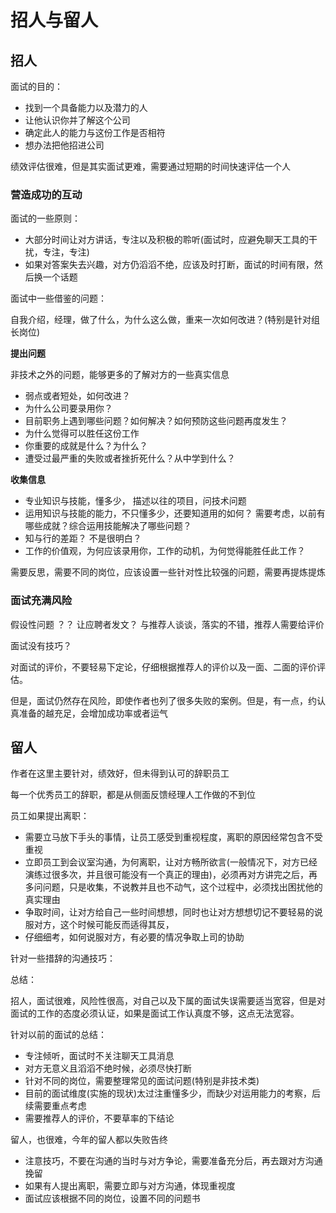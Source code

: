 # 招人与留人

## 招人

面试的目的：

- 找到一个具备能力以及潜力的人
- 让他认识你并了解这个公司
- 确定此人的能力与这份工作是否相符
- 想办法把他招进公司

绩效评估很难，但是其实面试更难，需要通过短期的时间快速评估一个人

### 营造成功的互动

面试的一些原则：

- 大部分时间让对方讲话，专注以及积极的聆听(面试时，应避免聊天工具的干扰，专注，专注)
- 如果对答案失去兴趣，对方仍滔滔不绝，应该及时打断，面试的时间有限，然后换一个话题

面试中一些借鉴的问题：

自我介绍，经理，做了什么，为什么这么做，重来一次如何改进？(特别是针对组长岗位)

**提出问题**

非技术之外的问题，能够更多的了解对方的一些真实信息

- 弱点或者短处，如何改进？
- 为什么公司要录用你？
- 目前职务上遇到哪些问题？如何解决？如何预防这些问题再度发生？
- 为什么觉得可以胜任这份工作
- 你重要的成就是什么？为什么？
- 遭受过最严重的失败或者挫折死什么？从中学到什么？

**收集信息**

- 专业知识与技能，懂多少， 描述以往的项目，问技术问题
- 运用知识与技能的能力，不只懂多少，还要知道用的如何？ 需要考虑，以前有哪些成就？综合运用技能解决了哪些问题？
- 知与行的差距？ 不是很明白？
- 工作的价值观，为何应该录用你，工作的动机，为何觉得能胜任此工作？

需要反思，需要不同的岗位，应该设置一些针对性比较强的问题，需要再提炼提炼

### 面试充满风险

假设性问题 ？？
让应聘者发文？
与推荐人谈谈，落实的不错，推荐人需要给评价

面试没有技巧？

对面试的评价，不要轻易下定论，仔细根据推荐人的评价以及一面、二面的评价评估。

但是，面试仍然存在风险，即使作者也列了很多失败的案例。但是，有一点，约认真准备的越充足，会增加成功率或者运气

## 留人

作者在这里主要针对，绩效好，但未得到认可的辞职员工

每一个优秀员工的辞职，都是从侧面反馈经理人工作做的不到位

员工如果提出离职：

- 需要立马放下手头的事情，让员工感受到重视程度，离职的原因经常包含不受重视
- 立即员工到会议室沟通，为何离职，让对方畅所欲言(一般情况下，对方已经演练过很多次，并且很可能没有一个真正的理由)，必须再对方讲完之后，再多问问题，只是收集，不说教并且也不动气，这个过程中，必须找出困扰他的真实理由
- 争取时间，让对方给自己一些时间想想，同时也让对方想想切记不要轻易的说服对方，这个时候可能反而适得其反，
- 仔细细考，如何说服对方，有必要的情况争取上司的协助

针对一些措辞的沟通技巧：


总结：

招人，面试很难，风险性很高，对自己以及下属的面试失误需要适当宽容，但是对面试的工作的态度必须认证，如果是面试工作认真度不够，这点无法宽容。

针对以前的面试的总结：

- 专注倾听，面试时不关注聊天工具消息
- 对方无意义且滔滔不绝时候，必须尽快打断
- 针对不同的岗位，需要整理常见的面试问题(特别是非技术类)
- 目前的面试维度(实施的现状)太过注重懂多少，而缺少对运用能力的考察，后续需要重点考虑
- 需要推荐人的评价，不要草率的下结论

留人，也很难，今年的留人都以失败告终

- 注意技巧，不要在沟通的当时与对方争论，需要准备充分后，再去跟对方沟通挽留
- 如果有人提出离职，需要立即与对方沟通，体现重视度
- 面试应该根据不同的岗位，设置不同的问题书






